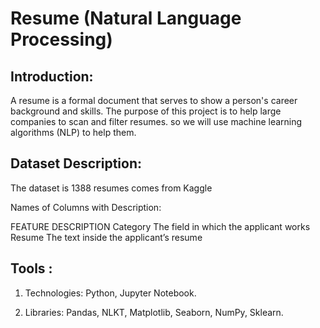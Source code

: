 # Resume (Natural Language Processing) 

## Introduction:

A resume is a formal document that serves to show a person's career background and skills. The purpose of this project is to help large companies to scan and filter resumes. so we will use machine learning algorithms (NLP) to help them.

## Dataset Description:

The dataset is 1388 resumes comes from Kaggle 

Names of Columns with Description:

FEATURE 	DESCRIPTION
Category 	The field in which the applicant works 
Resume	The text inside the applicant’s resume


## Tools :

1.	Technologies: Python, Jupyter Notebook.

2.	Libraries: Pandas, NLKT, Matplotlib, Seaborn, NumPy, Sklearn.
